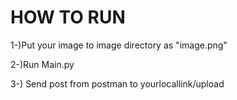 # HOW TO RUN

1-)Put your image to image directory as "image.png"

2-)Run Main.py

3-) Send post from postman to   yourlocallink/upload
